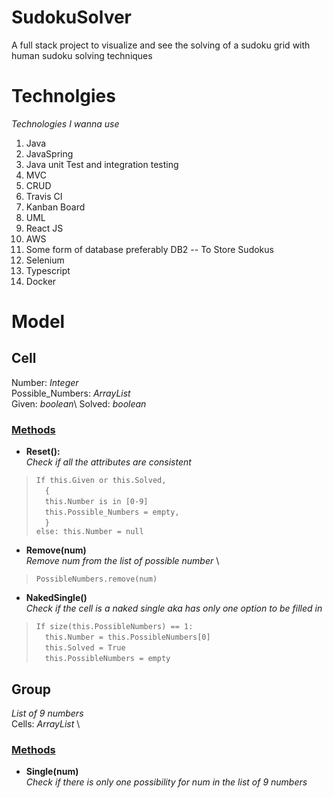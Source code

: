 # SudokuSolver
A full stack project to visualize and see the solving of a sudoku grid with human sudoku solving techniques

# Technolgies
_Technologies I wanna use_
1. Java
2. JavaSpring
3. Java unit Test and integration testing
4. MVC
5. CRUD
6. Travis CI
7. Kanban Board
8. UML
9. React JS
10. AWS
11. Some form of database preferably DB2 -- To Store Sudokus
12. Selenium
13. Typescript
14. Docker

# Model

## **Cell** 
Number: _Integer_ \
Possible_Numbers: _ArrayList<Integer>_\
Given: _boolean_\ 
Solved: _boolean_

### <u>Methods</u>

- **Reset():** \
_Check if all the attributes are consistent_ 
>`If this.Given or this.Solved,` \
&ensp;&ensp;`{` \
&ensp;&ensp;`this.Number is in [0-9]` \
&ensp;&ensp;`this.Possible_Numbers = empty,` \
&ensp;&ensp;`}` \
`else: this.Number = null`
- **Remove(num)** \
_Remove num from the list of possible number_ \
>`PossibleNumbers.remove(num)`
- **NakedSingle()** \
_Check if the cell is a naked single aka has only one option to be filled in_
>`If size(this.PossibleNumbers) == 1:` \
&ensp;&ensp;`this.Number = this.PossibleNumbers[0]` \
&ensp;&ensp;`this.Solved = True` \
&ensp;&ensp;`this.PossibleNumbers = empty`

## Group
_List of 9 numbers_ \
Cells: _ArrayList<Cell>_ \

### <u>Methods</u>

- **Single(num)** \
_Check if there is only one possibility for num in the list of 9 numbers_